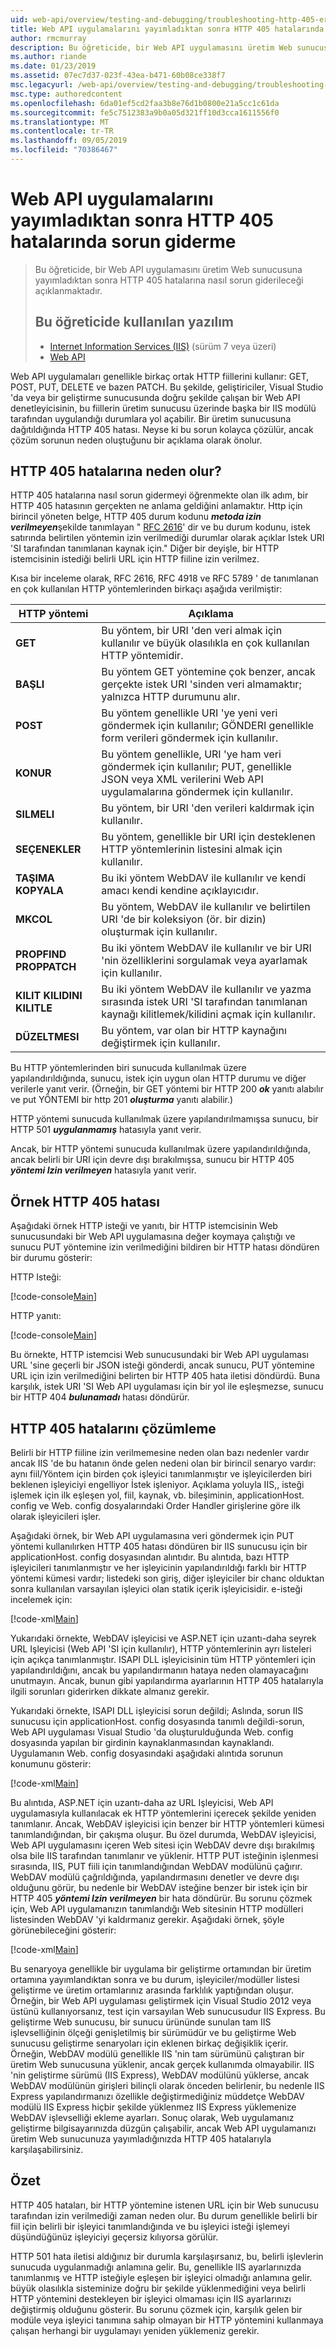 ```yaml
---
uid: web-api/overview/testing-and-debugging/troubleshooting-http-405-errors-after-publishing-web-api-applications
title: Web API uygulamalarını yayımladıktan sonra HTTP 405 hatalarında sorun giderme | Microsoft Docs
author: rmcmurray
description: Bu öğreticide, bir Web API uygulamasını üretim Web sunucusuna yayımladıktan sonra HTTP 405 hatalarına nasıl sorun giderileceği açıklanmaktadır.
ms.author: riande
ms.date: 01/23/2019
ms.assetid: 07ec7d37-023f-43ea-b471-60b08ce338f7
msc.legacyurl: /web-api/overview/testing-and-debugging/troubleshooting-http-405-errors-after-publishing-web-api-applications
msc.type: authoredcontent
ms.openlocfilehash: 6da01ef5cd2faa3b8e76d1b0800e21a5cc1c61da
ms.sourcegitcommit: fe5c7512383a9b0a05d321ff10d3cca1611556f0
ms.translationtype: MT
ms.contentlocale: tr-TR
ms.lasthandoff: 09/05/2019
ms.locfileid: "70386467"
---
```

# <a name="troubleshooting-http-405-errors-after-publishing-web-api-applications"></a>Web API uygulamalarını yayımladıktan sonra HTTP 405 hatalarında sorun giderme

> Bu öğreticide, bir Web API uygulamasını üretim Web sunucusuna yayımladıktan sonra HTTP 405 hatalarına nasıl sorun giderileceği açıklanmaktadır.
> 
> ## <a name="software-used-in-this-tutorial"></a>Bu öğreticide kullanılan yazılım
> 
> 
> - [Internet Information Services (IIS)](https://www.iis.net/) (sürüm 7 veya üzeri)
> - [Web API](../../index.md) 

Web API uygulamaları genellikle birkaç ortak HTTP fiillerini kullanır: GET, POST, PUT, DELETE ve bazen PATCH. Bu şekilde, geliştiriciler, Visual Studio 'da veya bir geliştirme sunucusunda doğru şekilde çalışan bir Web API denetleyicisinin, bu fiillerin üretim sunucusu üzerinde başka bir IIS modülü tarafından uygulandığı durumlara yol açabilir. Bir üretim sunucusuna dağıtıldığında HTTP 405 hatası. Neyse ki bu sorun kolayca çözülür, ancak çözüm sorunun neden oluştuğunu bir açıklama olarak önolur.

## <a name="what-causes-http-405-errors"></a>HTTP 405 hatalarına neden olur?

HTTP 405 hatalarına nasıl sorun gidermeyi öğrenmekte olan ilk adım, bir HTTP 405 hatasının gerçekten ne anlama geldiğini anlamaktır. Http için birincil yöneten belge, HTTP 405 durum kodunu ***metoda izin verilmeyen***şekilde tanımlayan &quot; [RFC 2616](http://www.ietf.org/rfc/rfc2616.txt)' dir ve bu durum kodunu, istek satırında belirtilen yöntemin izin verilmediği durumlar olarak açıklar Istek URI 'SI tarafından tanımlanan kaynak için.&quot; Diğer bir deyişle, bir HTTP istemcisinin istediği belirli URL için HTTP fiiline izin verilmez.

Kısa bir inceleme olarak, RFC 2616, RFC 4918 ve RFC 5789 ' de tanımlanan en çok kullanılan HTTP yöntemlerinden birkaçı aşağıda verilmiştir:

| HTTP yöntemi | Açıklama |
| --- | --- |
| **GET** | Bu yöntem, bir URI 'den veri almak için kullanılır ve büyük olasılıkla en çok kullanılan HTTP yöntemidir. |
| **BAŞLI** | Bu yöntem GET yöntemine çok benzer, ancak gerçekte istek URI 'sinden veri almamaktır; yalnızca HTTP durumunu alır. |
| **POST** | Bu yöntem genellikle URI 'ye yeni veri göndermek için kullanılır; GÖNDERI genellikle form verileri göndermek için kullanılır. |
| **KONUR** | Bu yöntem genellikle, URI 'ye ham veri göndermek için kullanılır; PUT, genellikle JSON veya XML verilerini Web API uygulamalarına göndermek için kullanılır. |
| **SILMELI** | Bu yöntem, bir URI 'den verileri kaldırmak için kullanılır. |
| **SEÇENEKLER** | Bu yöntem, genellikle bir URI için desteklenen HTTP yöntemlerinin listesini almak için kullanılır. |
| **TAŞIMA KOPYALA** | Bu iki yöntem WebDAV ile kullanılır ve kendi amacı kendi kendine açıklayıcıdır. |
| **MKCOL** | Bu yöntem, WebDAV ile kullanılır ve belirtilen URI 'de bir koleksiyon (ör. bir dizin) oluşturmak için kullanılır. |
| **PROPFIND PROPPATCH** | Bu iki yöntem WebDAV ile kullanılır ve bir URI 'nin özelliklerini sorgulamak veya ayarlamak için kullanılır. |
| **KILIT KILIDINI KILITLE** | Bu iki yöntem WebDAV ile kullanılır ve yazma sırasında istek URI 'SI tarafından tanımlanan kaynağı kilitlemek/kilidini açmak için kullanılır. |
| **DÜZELTMESI** | Bu yöntem, var olan bir HTTP kaynağını değiştirmek için kullanılır. |

Bu HTTP yöntemlerinden biri sunucuda kullanılmak üzere yapılandırıldığında, sunucu, istek için uygun olan HTTP durumu ve diğer verilerle yanıt verir. (Örneğin, bir GET yöntemi bir HTTP 200 ***ok*** yanıtı alabılır ve put YÖNTEMI bir http 201 ***oluşturma*** yanıtı alabilir.)

HTTP yöntemi sunucuda kullanılmak üzere yapılandırılmamışsa sunucu, bir HTTP 501 ***uygulanmamış*** hatasıyla yanıt verir.

Ancak, bir HTTP yöntemi sunucuda kullanılmak üzere yapılandırıldığında, ancak belirli bir URI için devre dışı bırakılmışsa, sunucu bir HTTP 405 ***yöntemi Izin verilmeyen*** hatasıyla yanıt verir.

## <a name="example-http-405-error"></a>Örnek HTTP 405 hatası

Aşağıdaki örnek HTTP isteği ve yanıtı, bir HTTP istemcisinin Web sunucusundaki bir Web API uygulamasına değer koymaya çalıştığı ve sunucu PUT yöntemine izin verilmediğini bildiren bir HTTP hatası döndüren bir durumu gösterir:

HTTP Isteği:

[!code-console[Main](troubleshooting-http-405-errors-after-publishing-web-api-applications/samples/sample1.cmd)]

HTTP yanıtı:

[!code-console[Main](troubleshooting-http-405-errors-after-publishing-web-api-applications/samples/sample2.cmd)]

Bu örnekte, HTTP istemcisi Web sunucusundaki bir Web API uygulaması URL 'sine geçerli bir JSON isteği gönderdi, ancak sunucu, PUT yöntemine URL için izin verilmediğini belirten bir HTTP 405 hata iletisi döndürdü. Buna karşılık, istek URI 'SI Web API uygulaması için bir yol ile eşleşmezse, sunucu bir HTTP 404 ***bulunamadı*** hatası döndürür.

## <a name="resolve-http-405-errors"></a>HTTP 405 hatalarını çözümleme

Belirli bir HTTP fiiline izin verilmemesine neden olan bazı nedenler vardır ancak IIS 'de bu hatanın önde gelen nedeni olan bir birincil senaryo vardır: aynı fiil/Yöntem için birden çok işleyici tanımlanmıştır ve işleyicilerden biri beklenen işleyiciyi engelliyor İstek işleniyor. Açıklama yoluyla IIS,, isteği işlemek için ilk eşleşen yol, fiil, kaynak, vb. bileşiminin, applicationHost. config ve Web. config dosyalarındaki Order Handler girişlerine göre ilk olarak işleyicileri işler.

Aşağıdaki örnek, bir Web API uygulamasına veri göndermek için PUT yöntemi kullanılırken HTTP 405 hatası döndüren bir IIS sunucusu için bir applicationHost. config dosyasından alıntıdır. Bu alıntıda, bazı HTTP işleyicileri tanımlanmıştır ve her işleyicinin yapılandırıldığı farklı bir HTTP yöntemi kümesi vardır; listedeki son giriş, diğer işleyiciler bir chanc olduktan sonra kullanılan varsayılan işleyici olan statik içerik işleyicisidir. e-isteği incelemek için:

[!code-xml[Main](troubleshooting-http-405-errors-after-publishing-web-api-applications/samples/sample3.xml)]

Yukarıdaki örnekte, WebDAV işleyicisi ve ASP.NET için uzantı-daha seyrek URL Işleyicisi (Web API 'SI için kullanılır), HTTP yöntemlerinin ayrı listeleri için açıkça tanımlanmıştır. ISAPI DLL işleyicisinin tüm HTTP yöntemleri için yapılandırıldığını, ancak bu yapılandırmanın hataya neden olamayacağını unutmayın. Ancak, bunun gibi yapılandırma ayarlarının HTTP 405 hatalarıyla ilgili sorunları giderirken dikkate almanız gerekir.

Yukarıdaki örnekte, ISAPI DLL işleyicisi sorun değildi; Aslında, sorun IIS sunucusu için applicationHost. config dosyasında tanımlı değildi-sorun, Web API uygulaması Visual Studio 'da oluşturulduğunda Web. config dosyasında yapılan bir girdinin kaynaklanmasından kaynaklandı. Uygulamanın Web. config dosyasındaki aşağıdaki alıntıda sorunun konumunu gösterir:

[!code-xml[Main](troubleshooting-http-405-errors-after-publishing-web-api-applications/samples/sample4.xml)]

Bu alıntıda, ASP.NET için uzantı-daha az URL Işleyicisi, Web API uygulamasıyla kullanılacak ek HTTP yöntemlerini içerecek şekilde yeniden tanımlanır. Ancak, WebDAV işleyicisi için benzer bir HTTP yöntemleri kümesi tanımlandığından, bir çakışma oluşur. Bu özel durumda, WebDAV işleyicisi, Web API uygulamasını içeren Web sitesi için WebDAV devre dışı bırakılmış olsa bile IIS tarafından tanımlanır ve yüklenir. HTTP PUT isteğinin işlenmesi sırasında, IIS, PUT fiili için tanımlandığından WebDAV modülünü çağırır. WebDAV modülü çağrıldığında, yapılandırmasını denetler ve devre dışı olduğunu görür, bu nedenle bir WebDAV isteğine benzer bir istek için bir HTTP 405 ***yöntemi Izin verilmeyen*** bir hata döndürür. Bu sorunu çözmek için, Web API uygulamanızın tanımlandığı Web sitesinin HTTP modülleri listesinden WebDAV 'yi kaldırmanız gerekir. Aşağıdaki örnek, şöyle görünebileceğini gösterir:

[!code-xml[Main](troubleshooting-http-405-errors-after-publishing-web-api-applications/samples/sample5.xml)]

Bu senaryoya genellikle bir uygulama bir geliştirme ortamından bir üretim ortamına yayımlandıktan sonra ve bu durum, işleyiciler/modüller listesi geliştirme ve üretim ortamlarınız arasında farklılık yaptığından oluşur. Örneğin, bir Web API uygulaması geliştirmek için Visual Studio 2012 veya üstünü kullanıyorsanız, test için varsayılan Web sunucusudur IIS Express. Bu geliştirme Web sunucusu, bir sunucu ürününde sunulan tam IIS işlevselliğinin ölçeği genişletilmiş bir sürümüdür ve bu geliştirme Web sunucusu geliştirme senaryoları için eklenen birkaç değişiklik içerir. Örneğin, WebDAV modülü genellikle IIS 'nin tam sürümünü çalıştıran bir üretim Web sunucusuna yüklenir, ancak gerçek kullanımda olmayabilir. IIS 'nin geliştirme sürümü (IIS Express), WebDAV modülünü yüklerse, ancak WebDAV modülünün girişleri bilinçli olarak önceden belirlenir, bu nedenle IIS Express yapılandırmanızı özellikle değiştirmediğiniz müddetçe WebDAV modülü IIS Express hiçbir şekilde yüklenmez IIS Express yüklemenize WebDAV işlevselliği ekleme ayarları. Sonuç olarak, Web uygulamanız geliştirme bilgisayarınızda düzgün çalışabilir, ancak Web API uygulamanızı üretim Web sunucunuza yayımladığınızda HTTP 405 hatalarıyla karşılaşabilirsiniz.

## <a name="summary"></a>Özet

HTTP 405 hataları, bir HTTP yöntemine istenen URL için bir Web sunucusu tarafından izin verilmediği zaman neden olur. Bu durum genellikle belirli bir fiil için belirli bir işleyici tanımlandığında ve bu işleyici isteği işlemeyi düşündüğünüz işleyiciyi geçersiz kılıyorsa görülür.

HTTP 501 hata iletisi aldığınız bir durumla karşılaşırsanız, bu, belirli işlevlerin sunucuda uygulanmadığı anlamına gelir. Bu, genellikle IIS ayarlarınızda tanımlanmış ve HTTP isteğiyle eşleşen bir işleyici olmadığı anlamına gelir. büyük olasılıkla sisteminize doğru bir şekilde yüklenmediğini veya belirli HTTP yöntemini destekleyen bir işleyici olmaması için IIS ayarlarınızı değiştirmiş olduğunu gösterir. Bu sorunu çözmek için, karşılık gelen bir modüle veya işleyici tanımına sahip olmayan bir HTTP yöntemini kullanmaya çalışan herhangi bir uygulamayı yeniden yüklemeniz gerekir.
